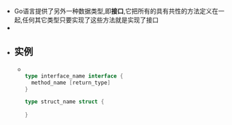 - Go语言提供了另外一种数据类型,即**接口**,它把所有的具有共性的方法定义在一起,任何其它类型只要实现了这些方法就是实现了接口
-
- ## 实例
	- ```go
	  
	  type interface_name interface {
	  	method_name [return_type]
	  }
	  
	  type struct_name struct {
	    
	  }
	  ```